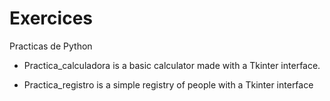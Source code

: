 # Exercices
Practicas de Python

- Practica_calculadora is a basic calculator made with a Tkinter interface.

- Practica_registro is a simple registry of people with a Tkinter interface

